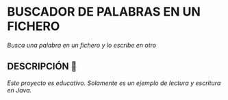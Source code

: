 # BUSCADOR DE PALABRAS EN UN FICHERO

_Busca una palabra en un fichero y lo escribe en otro_

## DESCRIPCIÓN 🚀

_Este proyecto es educativo. Solamente es un ejemplo de lectura y escritura en Java._

